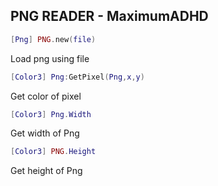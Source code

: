 ## PNG READER - MaximumADHD

```lua
[Png] PNG.new(file)
```
Load png using file

```lua
[Color3] Png:GetPixel(Png,x,y)
```
Get color of pixel

```lua
[Color3] Png.Width
```
Get width of Png

```lua
[Color3] PNG.Height
```
Get height of Png


